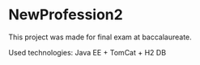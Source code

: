 # NewProfession2
This project was made for final exam at baccalaureate.

Used technologies: 
Java EE + TomCat + H2 DB
